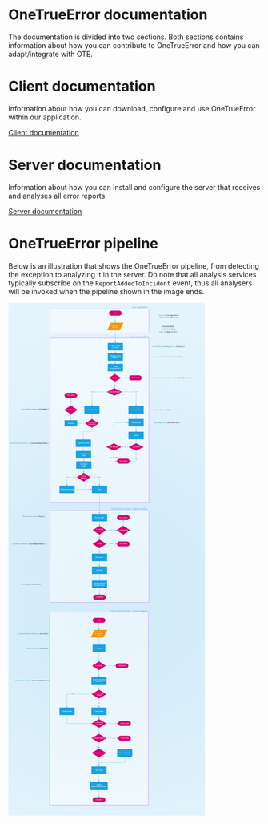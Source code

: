 ﻿OneTrueError documentation
===============

The documentation is divided into two sections.
Both sections contains information about how you can contribute to OneTrueError and how you can adapt/integrate with OTE.

# Client documentation

Information about how you can download, configure and use OneTrueError within our application.

[Client documentation](client/index.md)

# Server documentation

Information about how you can install and configure the server that receives and analyses all error reports.

[Server documentation](server/index.md)

# OneTrueError pipeline

Below is an illustration that shows the OneTrueError pipeline, from detecting the exception to analyzing it in the server.
Do note that all analysis services typically subscribe on the `ReportAddedToIncident` event, thus all analysers will be invoked
when the pipeline shown in the image ends.

![](pipeline.png)
